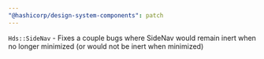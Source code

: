```yaml
---
"@hashicorp/design-system-components": patch
---
```


`Hds::SideNav` - Fixes a couple bugs where SideNav would remain inert when no longer minimized (or would not be inert when minimized)
